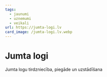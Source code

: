 ```yaml
---
tags:
  - jaunumi
  - uznemumi
  - veikali
url: https://jumta-logi.lv
card_image: /jumta-logi.lv.webp
---
```


# Jumta logi

Jumta logu tirdzniecība, piegāde un uzstādīšana
